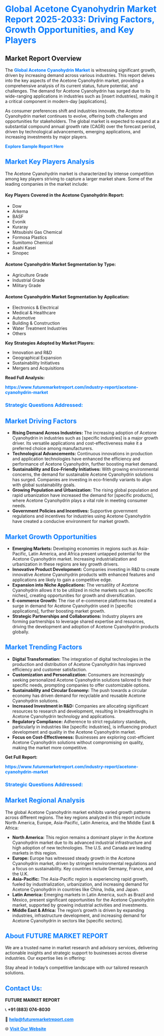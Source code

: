 <h1 style="color: #007BFF;">Global Acetone Cyanohydrin Market Report 2025-2033: Driving Factors, Growth Opportunities, and Key Players</h1>

<section id="overview">
<h2>Market Report Overview</h2>
<p>The <a href="https://www.futuremarketreport.com/industry-report/acetone-cyanohydrin-market" style="color: #007BFF; text-decoration: none;"><strong>Global Acetone Cyanohydrin Market</strong></a> is witnessing significant growth, driven by increasing demand across various industries. This report delves into the key aspects of the Acetone Cyanohydrin market, providing a comprehensive analysis of its current status, future potential, and challenges. The demand for Acetone Cyanohydrin has surged due to its wide-ranging applications in industries such as [insert industries], making it a critical component in modern-day [applications].</p>
<p>As consumer preferences shift and industries innovate, the Acetone Cyanohydrin market continues to evolve, offering both challenges and opportunities for stakeholders. The global market is expected to expand at a substantial compound annual growth rate (CAGR) over the forecast period, driven by technological advancements, emerging applications, and increasing investments by major players.</p>
</section>

<section id="overview">
<p><a href="https://www.futuremarketreport.com/request-sample/reportId=64221" style="color: #007BFF; text-decoration: none;"><strong>Explore Sample Report Here</strong></a></p>
</section>

<section id="key-players">
<h2 style="color: #007BFF;">Market Key Players Analysis</h2>
<p>The Acetone Cyanohydrin market is characterized by intense competition among key players striving to capture a larger market share. Some of the leading companies in the market include:</p>
<h4>Key Players Covered in the Acetone Cyanohydrin Report:</h4>
<ul><li>Dow</li><li>Arkema</li><li>BASF</li><li>Evonik</li><li>Kuraray</li><li>Mitsubishi Gas Chemical</li><li>Formosa Plastics</li><li>Sumitomo Chemical</li><li>Asahi Kasei</li><li>Sinopec</li></ul>
<h4>Acetone Cyanohydrin Market Segmentation by Type:</h4>
<ul><li>Agriculture Grade</li><li>Industrial Grade</li><li>Military Grade</li></ul>

<h4>Acetone Cyanohydrin Market Segmentation by Application:</h4>
<ul><li>Electronics &amp; Electrical</li><li>Medical &amp; Healthcare</li><li>Automotive</li><li>Building &amp; Construction</li><li>Water Treatment Industries</li><li>Others</li></ul>
<p><strong>Key Strategies Adopted by Market Players:</strong></p>
<ul>
<li>Innovation and R&D</li>
<li>Geographical Expansion</li>
<li>Sustainability Initiatives</li>
<li>Mergers and Acquisitions</li>
</ul>
</section>

<section>
<p><strong>Read Full Analysis: </strong></p><a href="https://www.futuremarketreport.com/industry-report/acetone-cyanohydrin-market" style="color: #007BFF; text-decoration: none;"><strong>https://www.futuremarketreport.com/industry-report/acetone-cyanohydrin-market</strong></a>
<h3 style="color: #007BFF;">Strategic Questions Addressed:</h3>
</section>

<section id="driving-factors">
<h2 style="color: #007BFF;">Market Driving Factors</h2>
<ul>
<li><strong>Rising Demand Across Industries:</strong> The increasing adoption of Acetone Cyanohydrin in industries such as [specific industries] is a major growth driver. Its versatile applications and cost-effectiveness make it a preferred choice among manufacturers.</li>
<li><strong>Technological Advancements:</strong> Continuous innovations in production and application technologies have enhanced the efficiency and performance of Acetone Cyanohydrin, further boosting market demand.</li>
<li><strong>Sustainability and Eco-Friendly Initiatives:</strong> With growing environmental concerns, the demand for sustainable Acetone Cyanohydrin solutions has surged. Companies are investing in eco-friendly variants to align with global sustainability goals.</li>
<li><strong>Growing Population and Urbanization:</strong> The rising global population and rapid urbanization have increased the demand for [specific products], where Acetone Cyanohydrin plays a vital role in meeting consumer needs.</li>
<li><strong>Government Policies and Incentives:</strong> Supportive government regulations and incentives for industries using Acetone Cyanohydrin have created a conducive environment for market growth.</li>
</ul>
</section>

<section id="growth-opportunities">
<h2 style="color: #007BFF;">Market Growth Opportunities</h2>
<ul>
<li><strong>Emerging Markets:</strong> Developing economies in regions such as Asia-Pacific, Latin America, and Africa present untapped potential for the Acetone Cyanohydrin market. Increasing industrialization and urbanization in these regions are key growth drivers.</li>
<li><strong>Innovative Product Development:</strong> Companies investing in R&D to create innovative Acetone Cyanohydrin products with enhanced features and applications are likely to gain a competitive edge.</li>
<li><strong>Expansion into Niche Applications:</strong> The versatility of Acetone Cyanohydrin allows it to be utilized in niche markets such as [specific niches], creating opportunities for growth and diversification.</li>
<li><strong>E-commerce Growth:</strong> The rise of e-commerce platforms has created a surge in demand for Acetone Cyanohydrin used in [specific applications], further boosting market growth.</li>
<li><strong>Strategic Partnerships and Collaborations:</strong> Industry players are forming partnerships to leverage shared expertise and resources, driving the development and adoption of Acetone Cyanohydrin products globally.</li>
</ul>
</section>

<section id="trending-factors">
<h2 style="color: #007BFF;">Market Trending Factors</h2>
<ul>
<li><strong>Digital Transformation:</strong> The integration of digital technologies in the production and distribution of Acetone Cyanohydrin has improved efficiency and customer satisfaction.</li>
<li><strong>Customization and Personalization:</strong> Consumers are increasingly seeking personalized Acetone Cyanohydrin solutions tailored to their specific needs, prompting companies to offer customizable options.</li>
<li><strong>Sustainability and Circular Economy:</strong> The push towards a circular economy has driven demand for recyclable and reusable Acetone Cyanohydrin solutions.</li>
<li><strong>Increased Investment in R&D:</strong> Companies are allocating significant resources to research and development, resulting in breakthroughs in Acetone Cyanohydrin technology and applications.</li>
<li><strong>Regulatory Compliance:</strong> Adherence to strict regulatory standards, particularly in industries like [specific industries], is influencing product development and quality in the Acetone Cyanohydrin market.</li>
<li><strong>Focus on Cost-Effectiveness:</strong> Businesses are exploring cost-efficient Acetone Cyanohydrin solutions without compromising on quality, making the market more competitive.</li>
</ul>
</section>

<section>
<p><strong>Get Full Report: </strong></p><a href="https://www.futuremarketreport.com/industry-report/acetone-cyanohydrin-market" style="color: #007BFF; text-decoration: none;"><strong>https://www.futuremarketreport.com/industry-report/acetone-cyanohydrin-market</strong></a>
<h3 style="color: #007BFF;">Strategic Questions Addressed:</h3>
</section>


<section id="regional-analysis">
<h2 style="color: #007BFF;">Market Regional Analysis</h2>
<p>The global Acetone Cyanohydrin market exhibits varied growth patterns across different regions. The key regions analyzed in this report include North America, Europe, Asia-Pacific, Latin America, and the Middle East & Africa:</p>
<ul>
<li><strong>North America:</strong> This region remains a dominant player in the Acetone Cyanohydrin market due to its advanced industrial infrastructure and high adoption of new technologies. The U.S. and Canada are leading markets in this region.</li>
<li><strong>Europe:</strong> Europe has witnessed steady growth in the Acetone Cyanohydrin market, driven by stringent environmental regulations and a focus on sustainability. Key countries include Germany, France, and the U.K.</li>
<li><strong>Asia-Pacific:</strong> The Asia-Pacific region is experiencing rapid growth, fueled by industrialization, urbanization, and increasing demand for Acetone Cyanohydrin in countries like China, India, and Japan.</li>
<li><strong>Latin America:</strong> Emerging markets in Latin America, such as Brazil and Mexico, present significant opportunities for the Acetone Cyanohydrin market, supported by growing industrial activities and investments.</li>
<li><strong>Middle East & Africa:</strong> The region’s growth is driven by expanding industries, infrastructure development, and increasing demand for Acetone Cyanohydrin in sectors like [specific sectors].</li>
</ul>
</section>

<footer>
<h2 style="color: #007BFF;">About FUTURE MARKET REPORT</h2>
<p>We are a trusted name in market research and advisory services, delivering actionable insights and strategic support to businesses across diverse industries. Our expertise lies in offering:</p>

<p>Stay ahead in today’s competitive landscape with our tailored research solutions.</p>

<h2 style="color: #007BFF;">Contact Us:</h2>
<p><strong>FUTURE MARKET REPORT</strong></p>
<p>📞 <strong>+91 (883) 074-8030</strong></p>
<p>📧 <strong><a href="mailto:help@futuremarketreport.com" style="color: #007BFF;">help@futuremarketreport.com</a></strong></p>
<p>🌐 <strong><a href="https://www.futuremarketreport.com/" style="color: #007BFF;">Visit Our Website</a></strong></p>
</footer>